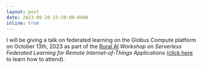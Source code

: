 ```yaml
---
layout: post
date: 2023-09-28 15:59:00-0400
inline: true
---
```


I will be giving a talk on federated learning on the Globus Compute platform on October 13th, 2023 as part of the [Rural AI](https://sites.google.com/view/rural-ai/home) _Workshop on Serverless Federated Learning for
Remote Internet-of-Things Applications_ ([click here](https://sites.google.com/view/rural-ai/events?authuser=0) to learn how to attend).